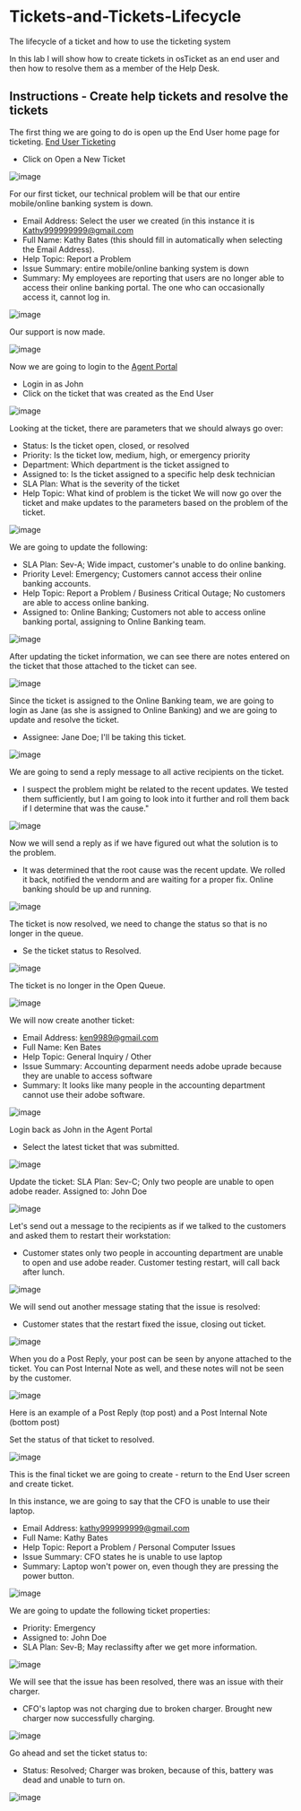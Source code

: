 # Tickets-and-Tickets-Lifecycle
The lifecycle of a ticket and how to use the ticketing system

In this lab I will show how to create tickets in osTicket as an end user and then how to resolve them as a member of the Help Desk.

## Instructions - Create help tickets and resolve the tickets

The first thing we are going to do is open up the End User home page for ticketing. [End User Ticketing](https://localhost/osTIcket/)
- Click on Open a New Ticket

![image](https://github.com/seanmarqueling/Tickets-and-Tickets-Lifecycle/blob/main/Picture1.png?raw=true)

For our first ticket, our technical problem will be that our entire mobile/online banking system is down.
- Email Address: Select the user we created (in this instance it is Kathy999999999@gmail.com
- Full Name: Kathy Bates (this should fill in automatically when selecting the Email Address).
- Help Topic: Report a Problem
- Issue Summary: entire mobile/online banking system is down
- Summary: My employees are reporting that users are no longer able to access their online banking portal. The one who can occasionally access it, cannot log in.

![image](https://github.com/seanmarqueling/Tickets-and-Tickets-Lifecycle/blob/main/Picture2.png?raw=true)

Our support is now made.

![image](https://github.com/seanmarqueling/Tickets-and-Tickets-Lifecycle/blob/main/Picture3.png?raw=true)

Now we are going to login to the [Agent Portal](http://localhost/osTicket/scp/login.php)
- Login in as John
- Click on the ticket that was created as the End User

![image](https://github.com/seanmarqueling/Tickets-and-Tickets-Lifecycle/blob/main/Picture4.png?raw=true)

Looking at the ticket, there are parameters that we should always go over:
- Status: Is the ticket open, closed, or resolved
- Priority: Is the ticket low, medium, high, or emergency priority
- Department: Which department is the ticket assigned to
- Assigned to: Is the ticket assigned to a specific help desk technician
- SLA Plan: What is the severity of the ticket
- Help Topic: What kind of problem is the ticket
We will now go over the ticket and make updates to the parameters based on the problem of the ticket.

![image](https://github.com/seanmarqueling/Tickets-and-Tickets-Lifecycle/blob/main/Picture5.png?raw=true)

We are going to update the following:
- SLA Plan: Sev-A; Wide impact, customer's unable to do online banking.
- Priority Level: Emergency; Customers cannot access their online banking accounts.
- Help Topic: Report a Problem / Business Critical Outage; No customers are able to access online banking.
- Assigned to: Online Banking; Customers not able to access online banking portal, assigning to Online Banking team.

![image](https://github.com/seanmarqueling/Tickets-and-Tickets-Lifecycle/blob/main/Picture6.png?raw=true)

After updating the ticket information, we can see there are notes entered on the ticket that those attached to the ticket can see.

![image](https://github.com/seanmarqueling/Tickets-and-Tickets-Lifecycle/blob/main/Picture7.png?raw=true)

Since the ticket is assigned to the Online Banking team, we are going to login as Jane (as she is assigned to Online Banking) and we are going to update and resolve the ticket.
- Assignee: Jane Doe; I'll be taking this ticket.

![image](https://github.com/seanmarqueling/Tickets-and-Tickets-Lifecycle/blob/main/Picture8.png?raw=true)

We are going to send a reply message to all active recipients on the ticket.
- I suspect the problem might be related to the recent updates. We tested them sufficiently, but I am going to look into it further and roll them back if I determine that was the cause."

![image](https://github.com/seanmarqueling/Tickets-and-Tickets-Lifecycle/blob/main/Picture9.png?raw=true)

Now we will send a reply as if we have figured out what the solution is to the problem.
- It was determined that the root cause was the recent update. We rolled it back, notified the vendorm and are waiting for a proper fix. Online banking should be up and running.

![image](https://github.com/seanmarqueling/Tickets-and-Tickets-Lifecycle/blob/main/Picture10.png?raw=true)

The ticket is now resolved, we need to change the status so that is no longer in the queue.
- Se the ticket status to Resolved.

![image](https://github.com/seanmarqueling/Tickets-and-Tickets-Lifecycle/blob/main/Picture11.png?raw=true)

The ticket is no longer in the Open Queue.

![image](https://github.com/seanmarqueling/Tickets-and-Tickets-Lifecycle/blob/main/Picture12.png?raw=true)

We will now create another ticket:
- Email Address: ken9989@gmail.com
- Full Name: Ken Bates
- Help Topic: General Inquiry / Other
- Issue Summary: Accounting deparment needs adobe uprade because they are unable to access software
- Summary: It looks like many people in the accounting department cannot use their adobe software.

![image](https://github.com/seanmarqueling/Tickets-and-Tickets-Lifecycle/blob/main/Picture13.png?raw=true)

Login back as John in the Agent Portal
- Select the latest ticket that was submitted.

![image](https://github.com/seanmarqueling/Tickets-and-Tickets-Lifecycle/blob/main/Picture14.png?raw=true)

Update the ticket:
SLA Plan: Sev-C; Only two people are unable to open adobe reader.
Assigned to: John Doe

![image](https://github.com/seanmarqueling/Tickets-and-Tickets-Lifecycle/blob/main/Picture15.png?raw=true)

Let's send out a message to the recipients as if we talked to the customers and asked them to restart their workstation:
- Customer states only two people in accounting department are unable to open and use adobe reader. Customer testing restart, will call back after lunch.

![image](https://github.com/seanmarqueling/Tickets-and-Tickets-Lifecycle/blob/main/Picture16.png?raw=true)

We will send out another message stating that the issue is resolved:
- Customer states that the restart fixed the issue, closing out ticket.

![image](https://github.com/seanmarqueling/Tickets-and-Tickets-Lifecycle/blob/main/Picture17.png?raw=true)

When you do a Post Reply, your post can be seen by anyone attached to the ticket. You can Post Internal Note as well, and these notes will not be seen by the customer.

![image](https://github.com/seanmarqueling/Tickets-and-Tickets-Lifecycle/blob/main/Picture18.png?raw=true)

Here is an example of a Post Reply (top post) and a Post Internal Note (bottom post)

Set the status of that ticket to resolved.

![image](https://github.com/seanmarqueling/Tickets-and-Tickets-Lifecycle/blob/main/Picture19.png?raw=true)

This is the final ticket we are going to create - return to the End User screen and create ticket.

In this instance, we are going to say that the CFO is unable to use their laptop.
- Email Address: kathy999999999@gmail.com
- Full Name: Kathy Bates
- Help Topic: Report a Problem / Personal Computer Issues
- Issue Summary: CFO states he is unable to use laptop
- Summary: Laptop won't power on, even though they are pressing the power button.

![image](https://github.com/seanmarqueling/Tickets-and-Tickets-Lifecycle/blob/main/Picture20.png?raw=true)

We are going to update the following ticket properties:
- Priority: Emergency
- Assigned to: John Doe
- SLA Plan: Sev-B; May reclassifty after we get more information.

![image](https://github.com/seanmarqueling/Tickets-and-Tickets-Lifecycle/blob/main/Picture21.png?raw=true)

We will see that the issue has been resolved, there was an issue with their charger.
- CFO's laptop was not charging due to broken charger. Brought new charger now successfully charging.

![image](https://github.com/seanmarqueling/Tickets-and-Tickets-Lifecycle/blob/main/Picture22.png?raw=true)

Go ahead and set the ticket status to:
- Status: Resolved; Charger was broken, because of this, battery was dead and unable to turn on.

![image](https://github.com/seanmarqueling/Tickets-and-Tickets-Lifecycle/blob/main/Picture23.png?raw=true)
